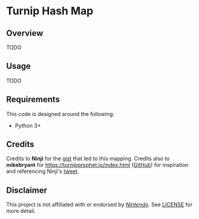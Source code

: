 # Turnip Hash Map

## Overview

TODO

## Usage

TODO

## Requirements

This code is designed around the following:

- Python 3+

## Credits

Credits to **Ninji** for the [gist](https://gist.github.com/Treeki/85be14d297c80c8b3c0a76375743325b) that led to this mapping. Credits also to **mikebryant** for https://turnipprophet.io/index.html ([GitHub](https://github.com/mikebryant/ac-nh-turnip-prices)) for inspiration and referencing Ninji's [tweet](https://twitter.com/_Ninji/status/1244818665851289602).

## Disclaimer

This project is not affiliated with or endorsed by *[Nintendo][nintendo]*. See [LICENSE](LICENSE) for more detail.

[acnh]: https://www.animal-crossing.com/new-horizons/
[nintendo]: https://www.nintendo.com/

